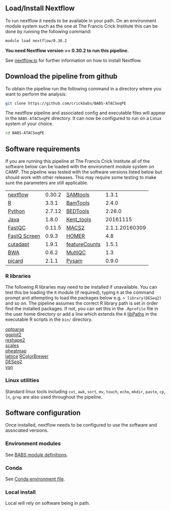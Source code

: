 
## Load/Install Nextflow

To run nextflow it needs to be available in your path. On an environment module system such as the one at The Francis Crick Institute this can be done by running the following command:

```bash
module load nextflow/0.30.2
```

**You need Nextflow version >= 0.30.2 to run this pipeline.**

See [nextflow.io](https://www.nextflow.io/) for further information on how to install Nextflow.

## Download the pipeline from github

To obtain the pipeline run the following command in a directory where you want to perform the analysis:

```bash
git clone https://github.com/crickbabs/BABS-ATACSeqPE
```

The nextflow pipeline and associated config and executable files will appear in the `BABS-ATACSeqPE` directory. It can now be configured to run on a Linux system of your choice.

```bash
cd BABS-ATACSeqPE
```

## Software requirements

If you are running this pipeline at The Francis Crick Institute all of the software below can be loaded with the environment module system on CAMP. The pipeline was tested with the software versions listed below but should work with other releases. This may require some testing to make sure the parameters are still applicable.  

|                                                                                  |        |                                                                       |                |
|----------------------------------------------------------------------------------|--------|-----------------------------------------------------------------------|----------------|
| [nextflow](https://www.nextflow.io/)                                             | 0.30.2 | [SAMtools](https://sourceforge.net/projects/samtools/files/samtools/) | 1.3.1          |
| [R](https://www.r-project.org/)                                                  | 3.3.1  | [BamTools](https://github.com/pezmaster31/bamtools)                   | 2.4.0          |
| [Python](https://www.python.org/downloads/)                                      | 2.7.12 | [BEDTools](https://github.com/arq5x/bedtools2/)                       | 2.26.0         |
| [Java](https://java.com/en/download/)                                            | 1.8.0 | [Kent_tools](http://hgdownload.soe.ucsc.edu/admin/exe/)               | 20161115       |
| [FastQC](https://www.bioinformatics.babraham.ac.uk/projects/fastqc/)             | 0.11.5 | [MACS2](https://github.com/taoliu/MACS)                               | 2.1.1.20160309 |
| [FastQ Screen](https://www.bioinformatics.babraham.ac.uk/projects/fastq_screen/) | 0.9.3  | [HOMER](http://homer.ucsd.edu/homer/download.html)                    | 4.8            |
| [cutadapt](http://cutadapt.readthedocs.io/en/stable/installation.html)           | 1.9.1  | [featureCounts](http://bioinf.wehi.edu.au/featureCounts/)             | 1.5.1          |
| [BWA](https://sourceforge.net/projects/bio-bwa/files/)                           | 0.6.2  | [MultiQC](http://multiqc.info/)                                       | 1.3            |
| [picard](https://broadinstitute.github.io/picard/)                               | 2.1.1  | [Pysam](http://pysam.readthedocs.io/en/latest/installation.html)      | 0.9.0          |

### R libraries

The following R libraries may need to be installed if unavailable. You can test this be loading the `R` module (if required), typing `R` at the command prompt and attempting to load the packages below e.g. `> library(DESeq2)` and so on. The pipeline assumes the correct R library path is set in order find the installed packages. If not, you can set this in the `.Rprofile` file in the user home directory or add a line which extends the `R` [libPaths](https://stat.ethz.ch/R-manual/R-devel/library/base/html/libPaths.html) in the executable R scripts in the `bin/` directory.

[optparse](https://cran.r-project.org/web/packages/optparse/index.html)    
[ggplot2](https://ggplot2.tidyverse.org/)  
[reshape2](https://cran.r-project.org/web/packages/reshape2/index.html)  
[scales](https://cran.r-project.org/web/packages/scales/index.html)  
[pheatmap](https://cran.r-project.org/web/packages/pheatmap/index.html)  
[lattice](https://cran.r-project.org/web/packages/lattice/index.html)
[RColorBrewer](https://cran.r-project.org/web/packages/RColorBrewer/index.html)    
[DESeq2](https://bioconductor.org/packages/release/bioc/html/DESeq2.html)    
[vsn](https://bioconductor.org/packages/release/bioc/html/vsn.html)  

### Linux utilities

Standard linux tools including `cut`, `awk`, `sort`, `mv`, `touch`, `echo`, `mkdir`, `paste`, `cp`, `ln`, `grep` are also used throughout the pipeline.

## Software configuration

Once installed, nextflow needs to be configured to use the software and associated versions.

### Environment modules

See [BABS module definitions](https://github.com/crickbabs/BABS-ATACSeqPE/blob/master/config/babs_modules.config).

### Conda

See [Conda environment file](https://github.com/crickbabs/BABS-ATACSeqPE/blob/master/environment.yml).

### Local install

Local will rely on software being in path.


<!---
Add information on how to download file without internet connection see NGI-RNASeq
Add section on how to edit config files

## conda config --add envs_dirs /camp/stp/babs/working/patelh/code/conda/envs/
## conda config --add pkgs_dirs /camp/stp/babs/working/patelh/code/conda/pkgs/

## Download the environment.yml file
# curl https://raw.githubusercontent.com/crickbabs/BABS-ATACSeqPE/master/environment.yml -o environment.yml
#
## Load the Anaconda module
# ml purge && ml Anaconda2/5.1.0
#
## Create a new conda environment using it
# conda env create -f environment.yml
#
## Activate the new conda environment
# source activate BABS-ATACSeqPE
#
## Deactivate the conda environment
# source deactivate

## ml purge && ml Anaconda2/5.1.0
## conda env create -f BABS-ATACSeqPE_environment.yml
## conda activate BABS-ATACSeqPE
## conda list
##
## conda deactivate
## conda remove --name BABS-ATACSeqPE --all && conda info --envs

-->
